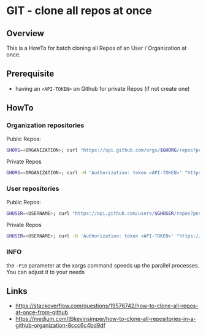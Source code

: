 # GIT - clone all repos at once

## Overview
This is a HowTo for batch cloning all Repos of an User / Organization at once.

## Prerequisite
* having an `<API-TOKEN>` on Github for private Repos (if not create one) 

## HowTo
### Organization repositories
Public Repos:
```bash
GHORG=<ORGANIZATION>; curl "https://api.github.com/orgs/$GHORG/repos?per_page=1000" | grep -o 'git@[^"]*' | xargs -L1 -P10 git clone
```

Private Repos
```bash
GHORG=<ORGANIZATION>; curl -H 'Authorization: token <API-TOKEN>' "https://api.github.com/orgs/$GHORG/repos?per_page=1000" | grep -o 'git@[^"]*' | xargs -L1 -P10 git clone
```

### User repositories
Public Repos:
```bash
GHUSER=<USERNAME>; curl "https://api.github.com/users/$GHUSER/repos?per_page=1000" | grep -o 'git@[^"]*' | xargs -L1 -P10 git clone
```

Private Repos
```bash
GHUSER=<USERNAME>; curl -H 'Authorization: token <API-TOKEN>' "https://api.github.com/users/$GHUSER/repos?per_page=1000" | grep -o 'git@[^"]*' | xargs -L1 -P10 git clone
```


### INFO

the `-P10` parameter at the xargs command speeds up the parallel processes. You can adjust it to your needs


## Links
* https://stackoverflow.com/questions/19576742/how-to-clone-all-repos-at-once-from-github
* https://medium.com/@kevinsimper/how-to-clone-all-repositories-in-a-github-organization-8ccc6c4bd9df